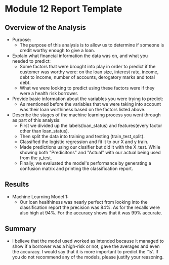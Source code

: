 # Module 12 Report Template

## Overview of the Analysis

* Purpose:
    * The purpose of this analysis is to allow us to determine if someone is credit worthy enough to give a loan.
* Explain what financial information the data was on, and what you needed to predict:
    * Some factors that were brought into play in order to predict if the customer was worthy were: on the loan size, interest rate, income, debt to income, number of accounts, derogatory marks and total debt.
    * What we were looking to predict using these factors were if they were a health risk borrower.
* Provide basic information about the variables you were trying to predict:
    * As mentioned before the variables that we were taking into account was their loan worthiness based on the factors listed above.
* Describe the stages of the machine learning process you went through as part of this analysis:
    * First we divided up the labels(loan_status) and features(every factor other than loan_status).
    * Then split the data into training and testing (train_test_split).
    * Classified the logistic regression and fit it to our X and y train.
    * Made predictions using our clssifier but did it with the X_test. While showing both "Predicitons" and "Actual" with our actual being used from the y_test.
    * Finally, we evaluated the model's performance by generating a confusion matrix and printing the classification report.

## Results

* Machine Learning Model 1:
    * Our loan healthiness was nearly perfect from looking into the classification report the precision was 84%. As for the recalls were also high at 94%. For the accuracy shows that it was 99% accurate.

## Summary

* I believe that the model used worked as intended because it managed to show if a borrower was a high-risk or not, gave the averages and even the accuracy. I would say that it is more important to predict the '1s'. 
If you do not recommend any of the models, please justify your reasoning.
